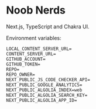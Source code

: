 # Noob Nerds

Next.js, TypeScript and Chakra UI.

Environment variables:

```
LOCAL_CONTENT_SERVER_URL=
CONTENT_SERVER_URL=
GITHUB_ACCOUNT=
GITHUB_TOKEN=
REPO=
REPO_OWNER=
NEXT_PUBLIC_JS_CODE_CHECKER_API=
NEXT_PUBLIC_GOOGLE_ANALYTICS=
NEXT_PUBLIC_ALGOLIA_INDEX=web
NEXT_PUBLIC_ALGOLIA_SEARCH_KEY=
NEXT_PUBLIC_ALGOLIA_APP_ID=
```
